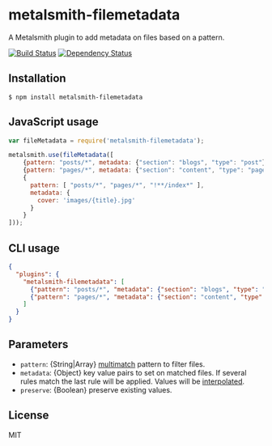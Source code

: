 # metalsmith-filemetadata

A Metalsmith plugin to add metadata on files based on a pattern.

[![Build
Status](https://travis-ci.org/dpobel/metalsmith-filemetadata.svg?branch=master)](https://travis-ci.org/dpobel/metalsmith-filemetadata)
[![Dependency
Status](https://gemnasium.com/dpobel/metalsmith-filemetadata.svg)](https://gemnasium.com/dpobel/metalsmith-filemetadata)

## Installation

    $ npm install metalsmith-filemetadata

## JavaScript usage

```js
var fileMetadata = require('metalsmith-filemetadata');

metalsmith.use(fileMetadata([
    {pattern: "posts/*", metadata: {"section": "blogs", "type": "post"}},
    {pattern: "pages/*", metadata: {"section": "content", "type": "page"}},
    {
      pattern: [ "posts/*", "pages/*", "!**/index*" ],
      metadata: {
        cover: 'images/{title}.jpg'
      }
    }
]));

```

## CLI usage

```json
{
  "plugins": {
    "metalsmith-filemetadata": [
      {"pattern": "posts/*", "metadata": {"section": "blogs", "type": "post"}},
      {"pattern": "pages/*", "metadata": {"section": "content", "type": "page"}}
    ]
  }
}
```

## Parameters

 * `pattern`: {String|Array}
   [multimatch](https://www.npmjs.org/package/multimatch) pattern to filter
   files.
 * `metadata`: {Object} key value pairs to set on matched files. If several
   rules match the last rule will be applied. Values will be
   [interpolated](https://www.npmjs.com/package/metalsmith-interpolate).
 * `preserve`: {Boolean} preserve existing values.

## License

MIT

